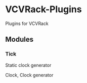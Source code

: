 # VCVRack-Plugins
Plugins for VCVRack

## Modules ##

### Tick ###

Static clock generator

Clock, Clock generator
